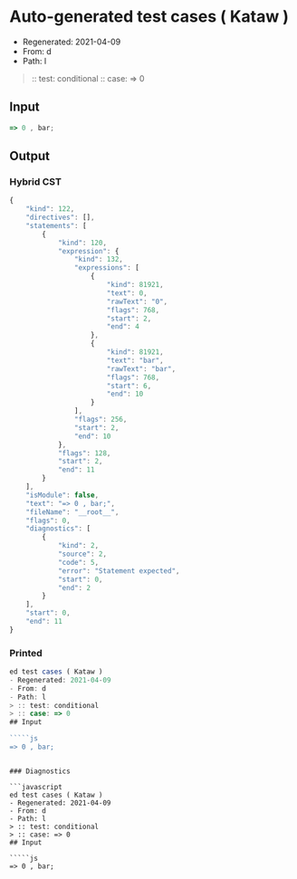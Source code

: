 # Auto-generated test cases ( Kataw )
- Regenerated: 2021-04-09
- From: d
- Path: l
> :: test: conditional
> :: case: => 0
## Input

`````js
=> 0 , bar;
`````

## Output

### Hybrid CST

```javascript
{
    "kind": 122,
    "directives": [],
    "statements": [
        {
            "kind": 120,
            "expression": {
                "kind": 132,
                "expressions": [
                    {
                        "kind": 81921,
                        "text": 0,
                        "rawText": "0",
                        "flags": 768,
                        "start": 2,
                        "end": 4
                    },
                    {
                        "kind": 81921,
                        "text": "bar",
                        "rawText": "bar",
                        "flags": 768,
                        "start": 6,
                        "end": 10
                    }
                ],
                "flags": 256,
                "start": 2,
                "end": 10
            },
            "flags": 128,
            "start": 2,
            "end": 11
        }
    ],
    "isModule": false,
    "text": "=> 0 , bar;",
    "fileName": "__root__",
    "flags": 0,
    "diagnostics": [
        {
            "kind": 2,
            "source": 2,
            "code": 5,
            "error": "Statement expected",
            "start": 0,
            "end": 2
        }
    ],
    "start": 0,
    "end": 11
}
```

### Printed

```javascript
ed test cases ( Kataw )
- Regenerated: 2021-04-09
- From: d
- Path: l
> :: test: conditional
> :: case: => 0
## Input

`````js
=> 0 , bar;
`````
```

### Diagnostics

```javascript
ed test cases ( Kataw )
- Regenerated: 2021-04-09
- From: d
- Path: l
> :: test: conditional
> :: case: => 0
## Input

`````js
=> 0 , bar;
`````
```


